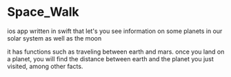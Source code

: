 # Space_Walk
ios app written in swift that let's you see information on some planets in our solar system as well as the moon

it has functions such as traveling between earth and mars. once you land on a planet, you will find the distance between earth 
and the planet you just visited, among other facts. 
